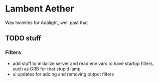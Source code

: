 Lambent Aether
==============

Was twinkles for Adalight, well past that

## TODO stuff

### Filters
- add stuff to initialize server and read env vars to have startup filters, such as GRB for that stupid lamp
- ui updates for adding and removing output filters




